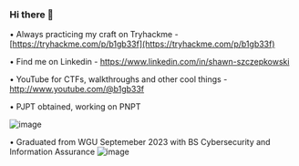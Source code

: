 ### Hi there 👋


•	Always practicing my craft on Tryhackme - [https://tryhackme.com/p/b1gb33f](https://tryhackme.com/p/b1gb33f)

•	Find me on Linkedin - https://www.linkedin.com/in/shawn-szczepkowski

•	YouTube for CTFs, walkthroughs and other cool things - http://www.youtube.com/@b1gb33f

•	PJPT obtained, working on PNPT 

![image](https://github.com/B1g-B33f/B1g-B33f/assets/130265537/dc3d7083-6bc3-4758-8f70-54058b699de1)


•	Graduated from WGU Septemeber 2023 with BS Cybersecurity and Information Assurance
![image](https://github.com/B1g-B33f/B1g-B33f/assets/130265537/50581aff-5218-4a6b-a484-5df1c0ebcfac)







